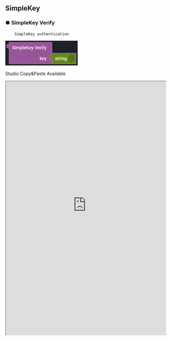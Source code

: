 ## SimpleKey

### ● SimpleKey Verify

        SimpleKey authentication

![](../../../img/assets/image%20%28260%29.png)

<p class='comment'>Studio Copy&Paste Available</p>
<iframe
    src="https://d1sxhpvag16wqc.cloudfront.net/v3.1.0/authorization/simpleKey_verify"
    width="100%"
    height="800px"
    allow=""
    sandbox="allow-scripts allow-same-origin" />
<div class="display-pdf">
    <p><img src="../../../img/assets/simplekey_verify_example_1.png" alt="" /></p>
    <p><img src="../../../img/assets/simplekey_verify_example_2.png" alt="" /></p>
</div>

### ● Result

```text
{
  "result": "key Verify complete"
}
```
